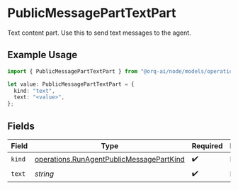 # PublicMessagePartTextPart

Text content part. Use this to send text messages to the agent.

## Example Usage

```typescript
import { PublicMessagePartTextPart } from "@orq-ai/node/models/operations";

let value: PublicMessagePartTextPart = {
  kind: "text",
  text: "<value>",
};
```

## Fields

| Field                                                                                                | Type                                                                                                 | Required                                                                                             | Description                                                                                          |
| ---------------------------------------------------------------------------------------------------- | ---------------------------------------------------------------------------------------------------- | ---------------------------------------------------------------------------------------------------- | ---------------------------------------------------------------------------------------------------- |
| `kind`                                                                                               | [operations.RunAgentPublicMessagePartKind](../../models/operations/runagentpublicmessagepartkind.md) | :heavy_check_mark:                                                                                   | N/A                                                                                                  |
| `text`                                                                                               | *string*                                                                                             | :heavy_check_mark:                                                                                   | N/A                                                                                                  |